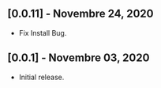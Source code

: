 ## [0.0.11] - Novembre 24, 2020

* Fix Install Bug.

## [0.0.1] - Novembre 03, 2020

* Initial release.
